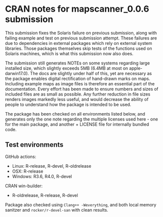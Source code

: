 # CRAN notes for mapscanner_0.0.6 submission

This submission fixes the Solaris failure on previous submission, along with failing example and test on previous submission attempt. These failures are due to dependencies in external packages which rely on external system libraries. Those packages themselves skip tests of the functions used on Solaris machines, which is what this submission now also does.

The submission still generates NOTEs on some systems regarding large installed size, which slightly exceeds 5MB (6.4MB at most on apple-darwin17.0). The docs are slightly under half of this, yet are necessary as the package enables digital rectification of hand-drawn marks on maps. Including example maps as image files is therefore an essential part of the documentation. Every effort has been made to ensure numbers and sizes of included files are as small as possible. Any further reduction in file sizes renders images markedly less useful, and would decrease the ability of people to understand how the package is intended to be used.

The package has been checked on all environments listed below, and generates only the one note regarding the multiple licenses used here - one for the main package, and another + LICENSE file for internally bundled code.

## Test environments

GitHub actions:
* Linux: R-release, R-devel, R-oldrelease
* OSX: R-release
* Windows: R3.6, R4.0, R-devel

CRAN win-builder:
* R-oldrelease, R-release, R-devel

Package also checked using `Clang++ -Weverything`, and both local memory sanitzer and `rocker/r-devel-san` with clean results.
